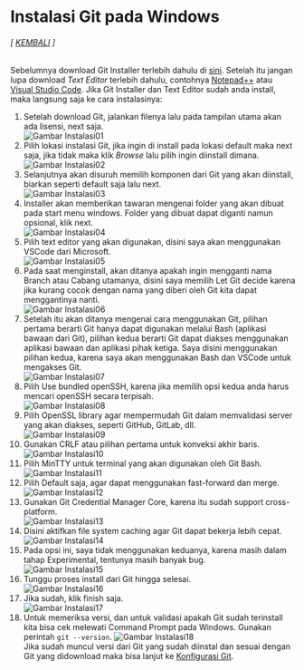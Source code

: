 # Instalasi Git pada Windows  
###### [ [KEMBALI](https://github.com/liberated-guardian/01-git-github) ]  
Sebelumnya download Git Installer terlebih dahulu di [sini](https://git-scm.com/downloads). Setelah itu jangan lupa download *Text Editor* terlebih dahulu, contohnya [Notepad++](https://notepad-plus-plus.org/downloads/) atau [Visual Studio Code](https://code.visualstudio.com/). Jika Git Installer dan Text Editor sudah anda install, maka langsung saja ke cara instalasinya:
1. Setelah download Git, jalankan filenya lalu pada tampilan utama akan ada lisensi, next saja.  
![Gambar Instalasi01](images/1/install01.png)
2. Pilih lokasi instalasi Git, jika ingin di install pada lokasi default maka next saja, jika tidak maka klik *Browse* lalu pilih ingin diinstall dimana.  
![Gambar Instalasi02](images/1/install02.png)
3. Selanjutnya akan disuruh memilih komponen dari Git yang akan diinstall, biarkan seperti default saja lalu next.  
![Gambar Instalasi03](images/1/install03.png)
4. Installer akan memberikan tawaran mengenai folder yang akan dibuat pada start menu windows. Folder yang dibuat dapat diganti namun opsional, klik next.  
![Gambar Instalasi04](images/1/install04.png)
5. Pilih text editor yang akan digunakan, disini saya akan menggunakan VSCode dari Microsoft.  
![Gambar Instalasi05](images/1/install05.png)
6. Pada saat menginstall, akan ditanya apakah ingin mengganti nama Branch atau Cabang utamanya, disini saya memilih Let Git decide karena jika kurang cocok dengan nama yang diberi oleh Git kita dapat menggantinya nanti.  
![Gambar Instalasi06](images/1/install06.png)
7. Setelah itu akan ditanya mengenai cara menggunakan Git, pilihan pertama berarti Git hanya dapat digunakan melalui Bash (aplikasi bawaan dari Git), pilihan kedua berarti Git dapat diakses menggunakan aplikasi bawaan dan aplikasi pihak ketiga. Saya disini menggunakan pilihan kedua, karena saya akan menggunakan Bash dan VSCode untuk mengakses Git.  
![Gambar Instalasi07](images/1/install07.png)
8. Pilih Use bundled openSSH, karena jika memilih opsi kedua anda harus mencari openSSH secara terpisah.  
![Gambar Instalasi08](images/1/install08.png)
9. Pilih OpenSSL library agar mempermudah Git dalam memvalidasi server yang akan diakses, seperti GitHub, GitLab, dll.  
![Gambar Instalasi09](images/1/install09.png)
10. Gunakan CRLF atau pilihan pertama untuk konveksi akhir baris.  
![Gambar Instalasi10](images/1/install10.png)
11. Pilih MinTTY untuk terminal yang akan digunakan oleh Git Bash.  
![Gambar Instalasi11](images/1/install11.png)
12. Pilih Default saja, agar dapat menggunakan fast-forward dan merge.  
![Gambar Instalasi12](images/1/install12.png)
13. Gunakan Git Credential Manager Core, karena itu sudah support cross-platform.  
![Gambar Instalasi13](images/1/install13.png)
14. Disini aktifkan file system caching agar Git dapat bekerja lebih cepat.  
![Gambar Instalasi14](images/1/install14.png)
15. Pada opsi ini, saya tidak menggunakan keduanya, karena masih dalam tahap Experimental, tentunya masih banyak bug.  
![Gambar Instalasi15](images/1/install15.png)
16. Tunggu proses install dari Git hingga selesai.  
![Gambar Instalasi16](images/1/install16.png)
17. Jika sudah, klik finish saja.  
![Gambar Instalasi17](images/1/install17.png)
18. Untuk memeriksa versi, dan untuk validasi apakah Git sudah terinstall kita bisa cek melewati Command Prompt pada Windows. Gunakan perintah `git --version`.
![Gambar Instalasi18](images/1/install18.png)  
Jika sudah muncul versi dari Git yang sudah diinstal dan sesuai dengan Git yang didownload maka bisa lanjut ke [Konfigurasi Git](https://github.com/liberated-guardian/01-git-github/blob/main/Konfigurasi-Git.md).